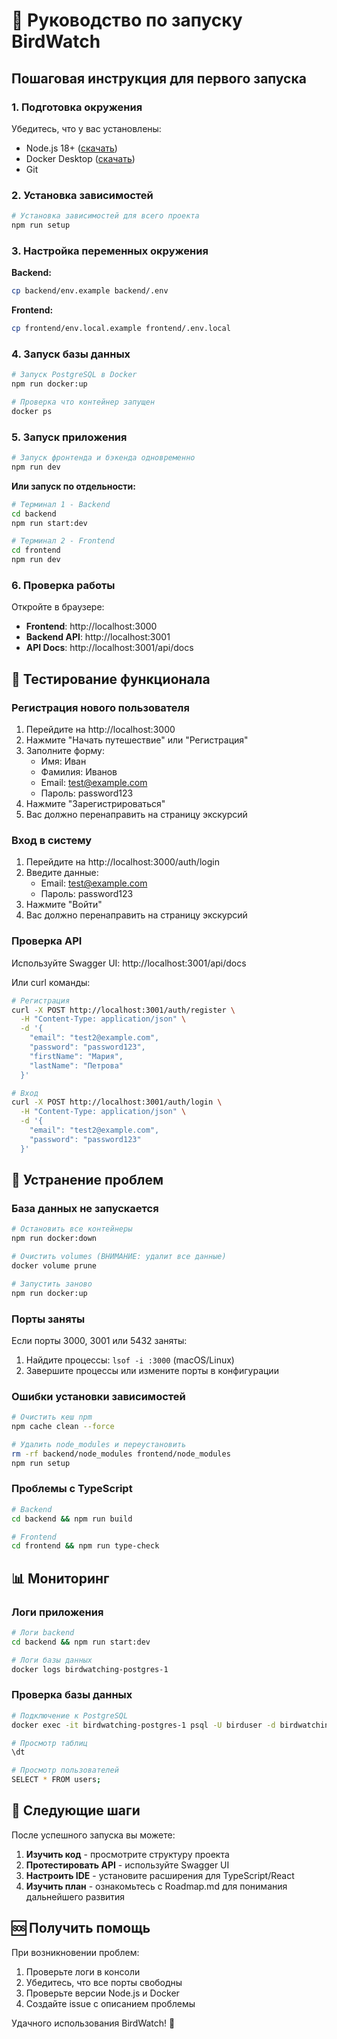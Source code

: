 # 🚀 Руководство по запуску BirdWatch

## Пошаговая инструкция для первого запуска

### 1. Подготовка окружения

Убедитесь, что у вас установлены:
- Node.js 18+ ([скачать](https://nodejs.org/))
- Docker Desktop ([скачать](https://www.docker.com/products/docker-desktop))
- Git

### 2. Установка зависимостей

```bash
# Установка зависимостей для всего проекта
npm run setup
```

### 3. Настройка переменных окружения

**Backend:**
```bash
cp backend/env.example backend/.env
```

**Frontend:**
```bash
cp frontend/env.local.example frontend/.env.local
```

### 4. Запуск базы данных

```bash
# Запуск PostgreSQL в Docker
npm run docker:up

# Проверка что контейнер запущен
docker ps
```

### 5. Запуск приложения

```bash
# Запуск фронтенда и бэкенда одновременно
npm run dev
```

**Или запуск по отдельности:**

```bash
# Терминал 1 - Backend
cd backend
npm run start:dev

# Терминал 2 - Frontend  
cd frontend
npm run dev
```

### 6. Проверка работы

Откройте в браузере:
- **Frontend**: http://localhost:3000
- **Backend API**: http://localhost:3001
- **API Docs**: http://localhost:3001/api/docs

## 🧪 Тестирование функционала

### Регистрация нового пользователя

1. Перейдите на http://localhost:3000
2. Нажмите "Начать путешествие" или "Регистрация"
3. Заполните форму:
   - Имя: Иван
   - Фамилия: Иванов
   - Email: test@example.com
   - Пароль: password123
4. Нажмите "Зарегистрироваться"
5. Вас должно перенаправить на страницу экскурсий

### Вход в систему

1. Перейдите на http://localhost:3000/auth/login
2. Введите данные:
   - Email: test@example.com
   - Пароль: password123
3. Нажмите "Войти"
4. Вас должно перенаправить на страницу экскурсий

### Проверка API

Используйте Swagger UI: http://localhost:3001/api/docs

Или curl команды:

```bash
# Регистрация
curl -X POST http://localhost:3001/auth/register \
  -H "Content-Type: application/json" \
  -d '{
    "email": "test2@example.com",
    "password": "password123",
    "firstName": "Мария",
    "lastName": "Петрова"
  }'

# Вход
curl -X POST http://localhost:3001/auth/login \
  -H "Content-Type: application/json" \
  -d '{
    "email": "test2@example.com", 
    "password": "password123"
  }'
```

## 🔧 Устранение проблем

### База данных не запускается

```bash
# Остановить все контейнеры
npm run docker:down

# Очистить volumes (ВНИМАНИЕ: удалит все данные)
docker volume prune

# Запустить заново
npm run docker:up
```

### Порты заняты

Если порты 3000, 3001 или 5432 заняты:

1. Найдите процессы: `lsof -i :3000` (macOS/Linux)
2. Завершите процессы или измените порты в конфигурации

### Ошибки установки зависимостей

```bash
# Очистить кеш npm
npm cache clean --force

# Удалить node_modules и переустановить
rm -rf backend/node_modules frontend/node_modules
npm run setup
```

### Проблемы с TypeScript

```bash
# Backend
cd backend && npm run build

# Frontend  
cd frontend && npm run type-check
```

## 📊 Мониторинг

### Логи приложения

```bash
# Логи backend
cd backend && npm run start:dev

# Логи базы данных
docker logs birdwatching-postgres-1
```

### Проверка базы данных

```bash
# Подключение к PostgreSQL
docker exec -it birdwatching-postgres-1 psql -U birduser -d birdwatching

# Просмотр таблиц
\dt

# Просмотр пользователей
SELECT * FROM users;
```

## 🎯 Следующие шаги

После успешного запуска вы можете:

1. **Изучить код** - просмотрите структуру проекта
2. **Протестировать API** - используйте Swagger UI
3. **Настроить IDE** - установите расширения для TypeScript/React
4. **Изучить план** - ознакомьтесь с Roadmap.md для понимания дальнейшего развития

## 🆘 Получить помощь

При возникновении проблем:

1. Проверьте логи в консоли
2. Убедитесь, что все порты свободны
3. Проверьте версии Node.js и Docker
4. Создайте issue с описанием проблемы

Удачного использования BirdWatch! 🦅




